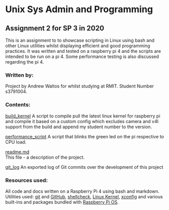 # Unix Sys Admin and Programming

## Assignment 2 for SP 3 in 2020
This is an assignment to to showcase scripting in Linux using bash and other Linux utilities whilst displaying efficient and good programming practices. It was written and tested on a raspberry pi 4 and the scripts are intended to be run on a pi 4. Some performance testing is also discussed regarding the pi 4.

### Written by:
Project by Andrew Waltos for whilst studying at RMIT. Student Number s3791004.

### Contents:
[build_kernel](/build_kernel)
A script to compile pull the latest linux kernel for raspberry pi and compile it based on a custom config which excludes camera and v4l support from the build and append my student number to the version.

[performance_script](/performance_script)
A script that blinks the green led on the pi respective to CPU load.

[readme.md](/readme.md)  
This file - a description of the project.

[git_log](/git_log)
An exported log of Git commits over the development of this project

### Resources used:
All code and docs written on a Raspberry Pi 4 using bash and markdown. Utilities used: [git](https://www.git-scm.com) and [GitHub](https://www.github.com), [shellcheck](https://www.shellcheck.net/), [Linux Kernel](https"//kernel.org), [xconfig](https://en.wikipedia.org/wiki/Xconfig) and various built-ins and packages bundled with [Raspberry Pi OS](https://www.raspberrypi.org/software/).

